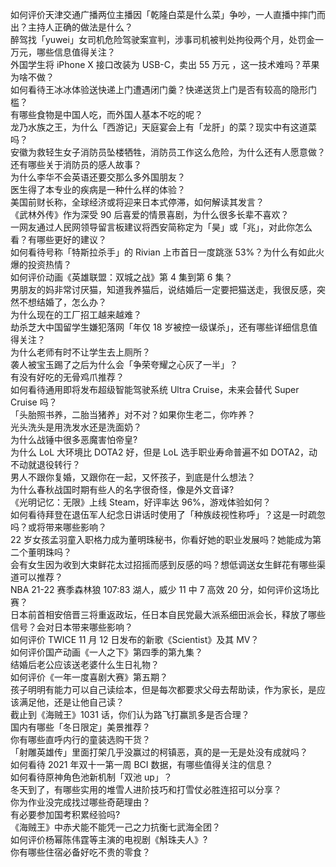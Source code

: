 如何评价天津交通广播两位主播因「乾隆白菜是什么菜」争吵，一人直播中摔门而出？主持人正确的做法是什么？  
醉驾找「yuwei」女司机危险驾驶案宣判，涉事司机被判处拘役两个月，处罚金一万元，哪些信息值得关注？  
外国学生将 iPhone X 接口改装为 USB-C，卖出 55 万元 ，这一技术难吗？苹果为啥不做？  
如何看待王冰冰体验送快递上门遭遇闭门羹？快递送货上门是否有较高的隐形门槛？  
有哪些食物是中国人吃，而外国人基本不吃的呢？  
龙乃水族之王，为什么「西游记」天庭宴会上有「龙肝」的菜？现实中有这道菜吗？  
安徽为救轻生女子消防员坠楼牺牲，消防员工作这么危险，为什么还有人愿意做？还有哪些关于消防员的感人故事？  
为什么李华不会英语还要交那么多外国朋友？  
医生得了本专业的疾病是一种什么样的体验？  
美国前财长称，全球经济或将迎来日本式停滞，如何解读其发言？  
《武林外传》作为深受 90 后喜爱的情景喜剧，为什么很多长辈不喜欢？  
一网友通过人民网领导留言板建议将西安简称定为「昊」或「兆」，对此你怎么看？有哪些更好的建议？  
如何看待号称「特斯拉杀手」的 Rivian 上市首日一度跳涨 53%？为什么有如此火爆的投资热情？  
如何评价动画《英雄联盟：双城之战》第 4 集到第 6 集？  
男朋友的妈非常讨厌猫，知道我养猫后，说结婚后一定要把猫送走，我很反感，突然不想结婚了，怎么办？  
为什么现在的工厂招工越来越难？  
劫杀芝大中国留学生嫌犯落网「年仅 18 岁被控一级谋杀」，还有哪些详细信息值得关注？  
为什么老师有时不让学生去上厕所？  
袭人被宝玉踢了之后为什么会「争荣夸耀之心灰了一半」？  
有没有好吃的无骨鸡爪推荐？  
如何看待通用即将发布超级智能驾驶系统 Ultra Cruise，未来会替代 Super Cruise 吗？  
「头胎照书养，二胎当猪养」对不对？如果你生老二，你咋养？  
光头洗头是用洗发水还是洗面奶？  
为什么战锤中很多恶魔害怕帝皇?  
为什么 LoL 大环境比 DOTA2 好，但是 LoL 选手职业寿命普遍不如 DOTA2，动不动就退役转行？  
男人不跟你复婚，又跟你在一起，又怀孩子，到底是什么想法？  
为什么春秋战国时期有些人的名字很奇怪，像是外文音译?  
《光明记忆：无限》上线 Steam，好评率达 96%，游戏体验如何？  
如何看待拜登在退伍军人纪念日讲话时使用了「种族歧视性称呼」？这是一时疏忽吗？或将带来哪些影响？  
22 岁女孩孟羽童入职格力成为董明珠秘书，你看好她的职业发展吗？她能成为第二个董明珠吗？  
会有女生因为收到大束鲜花太过招摇而感到反感的吗？想低调送女生鲜花有哪些渠道可以推荐？  
NBA 21-22 赛季森林狼 107:83 湖人，威少 11 中 7 高效 20 分，如何评价这场比赛？  
日本前首相安倍晋三将重返政坛，任日本自民党最大派系细田派会长，释放了哪些信号？会对日本带来哪些影响？  
如何评价 TWICE 11 月 12 日发布的新歌《Scientist》及其 MV？  
如何评价国产动画《一人之下》第四季的第九集？  
结婚后老公应该送老婆什么生日礼物？  
如何评价《一年一度喜剧大赛》第五期？  
孩子明明有能力可以自己读绘本，但是每次都要求父母去帮助读，作为家长，是应该满足他，还是让他自己读？  
截止到《海贼王》1031 话，你们认为路飞打赢凯多是否合理？  
国内有哪些「冬日限定」美景推荐？  
你有哪些直呼内行的童装选购干货？  
「射雕英雄传」里面打架几乎没赢过的柯镇恶，真的是一无是处没有成就吗？  
如何看待 2021 年双十一第一周 BCI 数据，有哪些值得关注的信息？  
如何看待原神角色池新机制「双池 up」？  
冬天到了，有哪些实用的堆雪人进阶技巧和打雪仗必胜连招可以分享？  
你为作业没完成找过哪些奇葩理由？  
有必要参加国考积累经验吗?  
《海贼王》中赤犬能不能凭一己之力抗衡七武海全团？  
如何评价杨幂陈伟霆等主演的电视剧《斛珠夫人》?  
你有哪些住宿必备好吃不贵的零食？  

